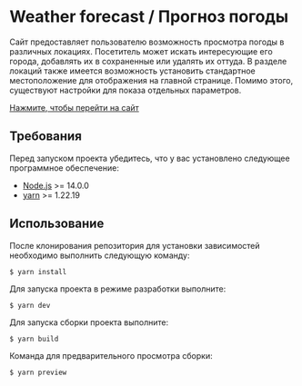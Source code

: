 # Weather forecast / Прогноз погоды

Сайт предоставляет пользователю возможность просмотра погоды в различных локациях. Посетитель может искать интересующие его города, добавлять их в сохраненные или удалять их оттуда. В разделе локаций также имеется возможность установить стандартное местоположение для отображения на главной странице. Помимо этого, существуют настройки для показа отдельных параметров.

[Нажмите, чтобы перейти на сайт](https://ainesskk.github.io/weather-forecast/)

## Требования

Перед запуском проекта убедитесь, что у вас установлено следующее программное обеспечение:
- [Node.js](https://nodejs.org/) >= 14.0.0
- [yarn](https://yarnpkg.com/) >= 1.22.19

## Использование

После клонирования репозитория для установки зависимостей необходимо выполнить следующую команду:

```$ yarn install```

Для запуска проекта в режиме разработки выполните:

```$ yarn dev```

Для запуска сборки проекта выполните:

```$ yarn build```

Команда для предварительного просмотра сборки:

```$ yarn preview```